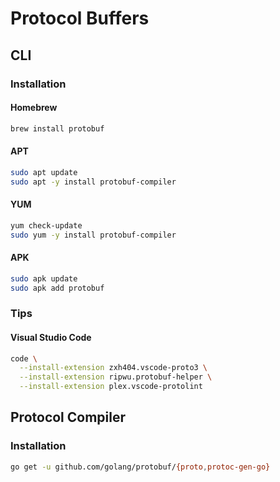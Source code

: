# Protocol Buffers

## CLI

### Installation

#### Homebrew

```sh
brew install protobuf
```

#### APT

```sh
sudo apt update
sudo apt -y install protobuf-compiler
```

#### YUM

```sh
yum check-update
sudo yum -y install protobuf-compiler
```

#### APK

```sh
sudo apk update
sudo apk add protobuf
```

### Tips

#### Visual Studio Code

```sh
code \
  --install-extension zxh404.vscode-proto3 \
  --install-extension ripwu.protobuf-helper \
  --install-extension plex.vscode-protolint
```

## Protocol Compiler

### Installation

```sh
go get -u github.com/golang/protobuf/{proto,protoc-gen-go}
```
